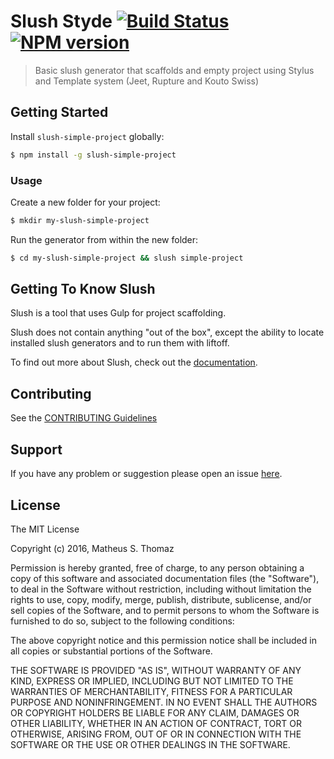 # Slush Styde [![Build Status](https://secure.travis-ci.org/qix1986/slush-styde.png?branch=master)](https://travis-ci.org/qix1986/slush-styde) [![NPM version](https://badge-me.herokuapp.com/api/npm/slush-styde.png)](http://badges.enytc.com/for/npm/slush-styde)

> Basic slush generator that scaffolds and empty project using Stylus and Template system (Jeet, Rupture and Kouto Swiss)


## Getting Started

Install `slush-simple-project` globally:

```bash
$ npm install -g slush-simple-project
```

### Usage

Create a new folder for your project:

```bash
$ mkdir my-slush-simple-project
```

Run the generator from within the new folder:

```bash
$ cd my-slush-simple-project && slush simple-project
```

## Getting To Know Slush

Slush is a tool that uses Gulp for project scaffolding.

Slush does not contain anything "out of the box", except the ability to locate installed slush generators and to run them with liftoff.

To find out more about Slush, check out the [documentation](https://github.com/slushjs/slush).

## Contributing

See the [CONTRIBUTING Guidelines](https://github.com/msthomaz/slush-simple-project/blob/master/CONTRIBUTING.md)

## Support
If you have any problem or suggestion please open an issue [here](https://github.com/qix1986/msthomaz/slush-simple-project/issues).

## License 

The MIT License

Copyright (c) 2016, Matheus S. Thomaz

Permission is hereby granted, free of charge, to any person
obtaining a copy of this software and associated documentation
files (the "Software"), to deal in the Software without
restriction, including without limitation the rights to use,
copy, modify, merge, publish, distribute, sublicense, and/or sell
copies of the Software, and to permit persons to whom the
Software is furnished to do so, subject to the following
conditions:

The above copyright notice and this permission notice shall be
included in all copies or substantial portions of the Software.

THE SOFTWARE IS PROVIDED "AS IS", WITHOUT WARRANTY OF ANY KIND,
EXPRESS OR IMPLIED, INCLUDING BUT NOT LIMITED TO THE WARRANTIES
OF MERCHANTABILITY, FITNESS FOR A PARTICULAR PURPOSE AND
NONINFRINGEMENT. IN NO EVENT SHALL THE AUTHORS OR COPYRIGHT
HOLDERS BE LIABLE FOR ANY CLAIM, DAMAGES OR OTHER LIABILITY,
WHETHER IN AN ACTION OF CONTRACT, TORT OR OTHERWISE, ARISING
FROM, OUT OF OR IN CONNECTION WITH THE SOFTWARE OR THE USE OR
OTHER DEALINGS IN THE SOFTWARE.
